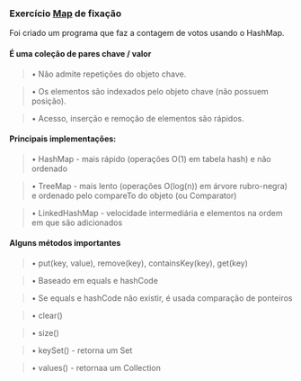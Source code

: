 ### Exercício [Map](https://docs.oracle.com/javase/10/docs/api/java/util/Map.html) de fixação

Foi criado um programa que faz a contagem de votos usando o HashMap.






#### É uma coleção de pares chave / valor
>• Não admite repetições do objeto chave.

>• Os elementos são indexados pelo objeto chave (não possuem posição).

>• Acesso, inserção e remoção de elementos são rápidos.

#### Principais implementações:
>• HashMap - mais rápido (operações O(1) em tabela hash) e não ordenado

>• TreeMap - mais lento (operações O(log(n)) em árvore rubro-negra) e ordenado pelo
compareTo do objeto (ou Comparator)

>• LinkedHashMap - velocidade intermediária e elementos na ordem em que são adicionados



#### Alguns métodos importantes
>• put(key, value), remove(key), containsKey(key), get(key)

>• Baseado em equals e hashCode

>• Se equals e hashCode não existir, é usada comparação de ponteiros

>• clear()

>• size()

>• keySet() - retorna um Set<K>

>• values() - retornaa um Collection<V>
